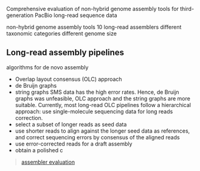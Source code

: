 
Comprehensive evaluation of 
non-hybrid genome assembly tools for 
third-generation PacBio long-read sequence data

non-hybrid genome assembly tools
10 long-read assemblers
different taxonomic categories 
different genome size



## Long-read assembly pipelines
algorithms for de novo assembly 
- Overlap layout consensus (OLC) approach 
- de Bruijn graphs 
- string graphs 
SMS data has the high error rates. Hence, de Bruijn graphs was unfeasible, OLC approach and the string graphs are more suitable.
Currently, most long-read OLC pipelines follow a hierarchical approach: use single-molecule sequencing data for long reads correction. 
- select a subset of longer reads as seed data
- use shorter reads to align against the longer seed data as references, and correct sequencing errors by consensus of the aligned reads
- use error-corrected reads for a draft assembly 
- obtain a polished c
> [assembler evaluation](https://academic.oup.com/bib/article/20/3/866/4590140)
<!--stackedit_data:
eyJoaXN0b3J5IjpbLTE5NzI0ODQwNDAsLTg5NjY2NTc4Miw2Mz
E5NDU0NjEsNzU0ODQzMjgxLDQyMTcwODQyNiwtMTg2MTQ2NDA0
XX0=
-->